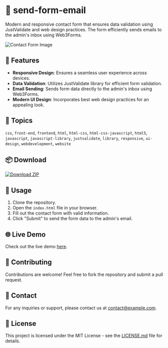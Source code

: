 
# **💌 send-form-email**
Modern and responsive contact form that ensures data validation using JustValidate and web design practices. The form efficiently sends emails to the admin's inbox using Web3Forms.

<!-- Add a catchy image here to grab attention -->
![Contact Form Image](https://example.com/contact-form-image.png)

## 🚀 Features
- **Responsive Design**: Ensures a seamless user experience across devices.
- **Data Validation**: Utilizes JustValidate library for efficient form validation.
- **Email Sending**: Sends form data directly to the admin's inbox using Web3Forms.
- **Modern UI Design**: Incorporates best web design practices for an appealing look.

## 📝 Topics
`css`, `front-end`, `frontend`, `html`, `html-css`, `html-css-javascript`, `html5`, `javascript`, `javascript-library`, `justvalidate`, `library`, `responsive`, `ui-design`, `webdevelopment`, `website`

## 📦 Download
[![Download ZIP](https://img.shields.io/badge/Download-ZIP-blue)](https://github.com/cli/cli/archive/refs/tags/v1.0.0.zip) <!-- Needs to be launched -->

<!-- Add more images or GIFs demonstrating the usage or design of the contact form -->

## 📄 Usage
1. Clone the repository.
2. Open the `index.html` file in your browser.
3. Fill out the contact form with valid information.
4. Click "Submit" to send the form data to the admin's email.

## 🌐 Live Demo
Check out the live demo [here](https://www.example.com/contact-form-demo).

<!-- Add any additional sections you think might be relevant or helpful for users -->

## 🤝 Contributing
Contributions are welcome! Feel free to fork the repository and submit a pull request.

## 📧 Contact
For any inquiries or support, please contact us at contact@example.com.

<!-- Add acknowledgments, credits, or references to any resources used in building the contact form -->

## 📝 License
This project is licensed under the MIT License - see the [LICENSE.md](LICENSE.md) file for details.